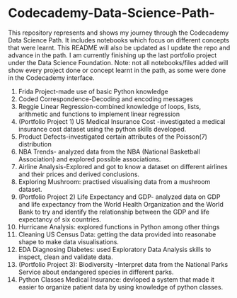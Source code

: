 # Codecademy-Data-Science-Path-
This repository represents and shows my journey through the Codecademy Data Science Path. It includes notebooks which focus on different concepts that were learnt.
This README will also be updated as I update the repo and advance in the path.
I am currently finishing up the last portfolio project under the Data Science Foundation. 
Note: not all notebooks/files added will show every project done or concept learnt in the path, as some were done in the Codecademy interface.


1. Frida Project-made use of basic Python knowledge
2. Coded Correspondence-Decoding and encoding messages
3. Reggie Linear Regression-combined knowledge of loops, lists, arithmetic and functions to implement linear regression
4. (Portfolio Project 1) US Medical Insurance Cost -investigated a medical insurance cost dataset using the python skills developed.
5. Product Defects-investigated certain attributes of the Poisson(7) distribution
6. NBA Trends- analyzed data from the NBA (National Basketball Association) and explored possible associations.
7. Airline Analysis-Explored and got to know a dataset on different airlines and their prices and derived conclusions.
8. Exploring Mushroom: practised visualising data from a mushroom dataset.
9. (Portfolio Project 2) Life Expectancy and GDP- analyzed data on GDP and life expectancy from the World Health Organization and the World Bank to try and identify the relationship between the GDP and life expectancy of six countries.
10. Hurricane Analysis: explored functions in Python among other things
11. Cleaning US Census Data: getting the data provided into reasonabe shape to make data visualisations.
12. EDA Diagnosing Diabetes:  used Exploratory Data Analysis skills to inspect, clean and validate data.
13. (Portfolio Project 3): Biodiversity -Interpret data from the National Parks Service about endangered species in different parks.
14. Python Classes Medical Insurance: devloped a system that made it easier to organize patient data by using knowledge of python classes.





